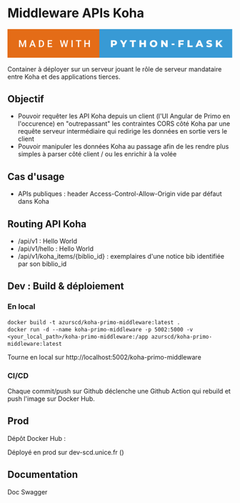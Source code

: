 # Middleware APIs Koha

![forthebadge](forthebadge.svg)

Container à déployer sur un serveur jouant le rôle de serveur mandataire entre Koha et des applications tierces.

## Objectif

- Pouvoir requêter les API Koha depuis un client (l'UI Angular de Primo en l'occurence) en "outrepassant" les contraintes CORS côté Koha par une requête serveur intermédiaire qui redirige les données en sortie vers le client
- Pouvoir manipuler les données Koha au passage afin de les rendre plus simples à parser côté client / ou les enrichir à la volée

## Cas d'usage

- APIs publiques : header Access-Control-Allow-Origin vide par défaut dans Koha

## Routing API Koha

- /api/v1 : Hello World
- /api/v1/hello : Hello World
- /api/v1/koha_items/{biblio_id} : exemplaires d'une notice bib identifiée par son biblio_id


## Dev : Build & déploiement

### En local

```
docker build -t azurscd/koha-primo-middleware:latest .
docker run -d --name koha-primo-middleware -p 5002:5000 -v <your_local_path>/koha-primo-middleware:/app azurscd/koha-primo-middleware:latest

```
Tourne en local sur http://localhost:5002/koha-primo-middleware

### CI/CD

Chaque commit/push sur Github déclenche une Github Action qui rebuild et push l'image sur Docker Hub.

## Prod

Dépôt Docker Hub : 

Déployé en prod sur dev-scd.unice.fr ()

## Documentation

Doc Swagger




